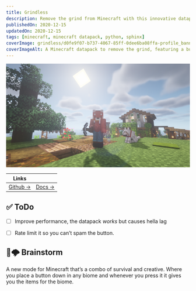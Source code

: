 ```yaml
---
title: Grindless
description: Remove the grind from Minecraft with this innovative datapack.
publishedOn: 2020-12-15
updatedOn: 2020-12-15
tags: [minecraft, minecraft datapack, python, sphinx]
coverImage: grindless/d0fe9f07-b737-4067-85ff-0dee6ba08ffa-profile_banner-480.png
coverImageAlt: A Minecraft datapack to remove the grind, featuring a button that gives items
---
```


![d0fe9f07-b737-4067-85ff-0dee6ba08ffa-profile_banner-480.png](grindless/d0fe9f07-b737-4067-85ff-0dee6ba08ffa-profile_banner-480.png)

| Links | |
| ------ | ------- |
| [Github →](https://github.com/thalida/grindless) | [Docs →](http://docs.grindless.builders/) |


## ✅ ToDo

- [ ]  Improve performance, the datapack *works* but causes hella lag
- [ ]  Rate limit it so you can’t spam the button.


## 🧠🌩 Brainstorm

A new mode for Minecraft that’s a combo of survival and creative. Where you place a button down in any biome and whenever you press it it gives you the items for the biome.
